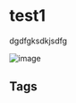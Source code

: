 # test1
dgdfgksdkjsdfg

![image](https://www.eliotkhachi.com/images/Sun_May_21_08:49:24_PM_PDT_2023.png)

## Tags
